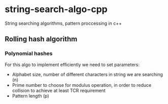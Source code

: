 # string-search-algo-cpp
String searching algorithms, pattern proccessing in c++

## Rolling hash algorithm
### Polynomial hashes
For this algo to implement efficiently we need to set parameters:
- Alphabet size, number of different characters in string we are searching (n)
- Prime number to choose for modulus operation, in order to reduce collision to
  achieve at least TCR requirement
- Pattern length (p)


